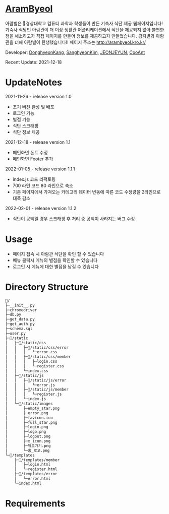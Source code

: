 # [AramByeol](http://arambyeol.kro.kr/)
아람별은 🏫경상대학교 컴퓨터 과학과 학생들이 만든 기숙사 식단 제공 웹페이지입니다! 
기숙사 식당인 아람관이 더 이상 생활관 어플리케이션에서 식단을 제공되지 않아 불편한 점을 해소하고자 직접 페이지를 만들어 정보를 제공하고자 만들었습니다.
감자별과 아람관을 더해 아람별이 탄생했습니다!!
페이지 주소는 http://arambyeol.kro.kr/ 

Developer: [DonghyeonKang](https://github.com/DonghyeonKang), [SanghyeonKim](https://github.com/limetimeline), [JEONJEYUN](https://github.com/JEONJEYUN), [CooAnt](https://github.com/CooAnt)

Recent Update: 2021-12-18
# UpdateNotes
2021-11-26 - release version 1.0
- 초기 버전 완성 및 배포
- 로그인 기능 
- 별점 기능 
- 식단 스크래핑
- 식단 정보 제공

2021-12-18 - release version 1.1
- 메인화면 폰트 수정
- 메인화면 Footer 추가

2022-01-05 - release version 1.1.1
- index.js 코드 리팩토링 
- 700 라인 코드 80 라인으로 축소
- 기존 페이지에서 가져오는 카테고리 데이터 변동에 따른 코드 수정량을 2라인으로 대폭 감소 

2022-02-01 - release version 1.1.2
- 식단이 공백일 경우 스크래핑 후 처리 중 공백이 사라지는 버그 수정

# Usage
- 페이지 접속 시 아람관 식단을 확인 할 수 있습니다
- 메뉴 클릭시 메뉴의 별점을 확인할 수 있습니다 
- 로그인 시 메뉴에 대한 별점을 남길 수 있습니다

# Directory Structure
```bash
📂/
├─__init__.py
├─chromedriver
├─db.py
├─get_data.py
├─get_auth.py
├─schema.sql
├─user.py
├─📂/static
│   ├─📂/static/css
│   │   ├─📂/static/css/error
│   │   │   └─error.css
│   │   ├─📂/static/css/member
│   │   │   ├─login.css
│   │   │   └─register.css
│   │   └─index.css
│   ├─📂/static/js
│   │   ├─📂/static/js/error
│   │   │   └─error.js
│   │   ├─📂/static/js/member
│   │   │   └─register.js
│   │   └─index.js
│   └─📂/static/images
│       ├─empty_star.png
│       ├─error.png
│       ├─favicon.ico
│       ├─full_star.png
│       ├─login.png
│       ├─logo.png
│       ├─logout.png
│       ├─x_icon.png
│       ├─뒤로가기.png
│       └─홈_로고.png
└─📂/templates
    ├─📂/templates/member
    │   ├─login.html
    │   └─register.html
    ├─📂/templates/error
    │   └─error.html
    └─index.html
```
    
# Requirements
